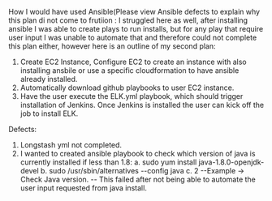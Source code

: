 How I would have used Ansible(Please view Ansible defects to explain why this plan di not come to frutiion :
I struggled here as well, after installing ansible I was able to create plays to run installs, but for any play that require user input I was unable to automate that and therefore could not complete this plan either, however here is an outline of my second plan:
1. Create EC2 Instance, Configure EC2 to create an instance with also installing ansbile or use a specific cloudformation to have ansible already installed.
2. Automatically download github playbooks to user EC2 instance.
3. Have the user execute the ELK.yml playbook, which should trigger installation of Jenkins. Once Jenkins is installed the user can kick off the job to install ELK.

Defects:
1. Longstash yml not completed.
2. I wanted to created ansible playbook to check which version of java is currently installed if less than 1.8:
 a. sudo yum install java-1.8.0-openjdk-devel
 b. sudo /usr/sbin/alternatives --config java
 c. 2
--Example -> Check Java version.
-- This failed after not being able to automate the user input requested from java install.
